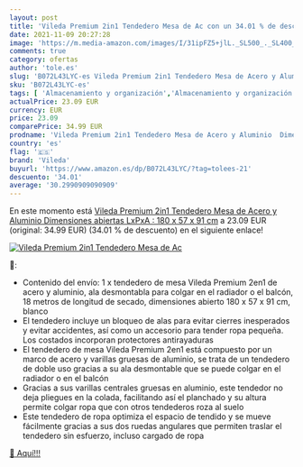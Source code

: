 ```yaml
---
layout: post
title: 'Vileda Premium 2in1 Tendedero Mesa de Ac con un 34.01 % de descuento'
date: 2021-11-09 20:27:28
image: 'https://m.media-amazon.com/images/I/31ipFZ5+jlL._SL500_._SL400_.jpg'
comments: true
category: ofertas
author: 'tole.es'
slug: 'B072L43LYC-es Vileda Premium 2in1 Tendedero Mesa de Acero y Aluminio...'
sku: 'B072L43LYC-es'
tags: [ 'Almacenamiento y organización','Almacenamiento y organización de la colada','Hogar y cocina','Tendederos','vileda', ]
actualPrice: 23.09 EUR
currency: EUR
price: 23.09
comparePrice: 34.99 EUR
prodname: 'Vileda Premium 2in1 Tendedero Mesa de Acero y Aluminio  Dimensiones abiertas  LxPxA : 180 x 57 x 91 cm'
country: 'es'
flag: '🇪🇸'
brand: 'Vileda'
buyurl: 'https://www.amazon.es/dp/B072L43LYC/?tag=tolees-21'
descuento: '34.01'
average: '30.2990909090909'
---
```


En este momento está [Vileda Premium 2in1 Tendedero Mesa de Acero y Aluminio  Dimensiones abiertas  LxPxA : 180 x 57 x 91 cm](https://www.amazon.es/dp/B072L43LYC/?tag=tolees-21) a 23.09 EUR (original: 34.99 EUR) (34.01 %  de descuento) en el siguiente enlace!

[![Vileda Premium 2in1 Tendedero Mesa de Ac](https://m.media-amazon.com/images/I/31ipFZ5+jlL._SL500_._SL400_.jpg)](https://www.amazon.es/dp/B072L43LYC/?tag=tolees-21)

🔎:

- Contenido del envío: 1 x tendedero de mesa Vileda Premium 2en1 de acero y aluminio, ala desmontabla para colgar en el radiador o el balcón, 18 metros de longitud de secado, dimensiones abierto 180 x 57 x 91 cm, blanco
- El tendedero incluye un bloqueo de alas para evitar cierres inesperados y evitar accidentes, así como un accesorio para tender ropa pequeña. Los costados incorporan protectores antirayaduras
- El tendedero de mesa Vileda Premium 2en1 está compuesto por un marco de acero y varillas gruesas de aluminio, se trata de un tendedero de doble uso gracias a su ala desmontable que se puede colgar en el radiador o en el balcón
- Gracias a sus varillas centrales gruesas en aluminio, este tendedor no deja pliegues en la colada, facilitando así el planchado y su altura permite colgar ropa que con otros tendederos roza al suelo
- Este tendedero de ropa optimiza el espacio de tendido y se mueve fácilmente gracias a sus dos ruedas angulares que permiten traslar el tendedero sin esfuerzo, incluso cargado de ropa

[🛒 Aquí!!!](https://www.amazon.es/dp/B072L43LYC/?tag=tolees-21)
